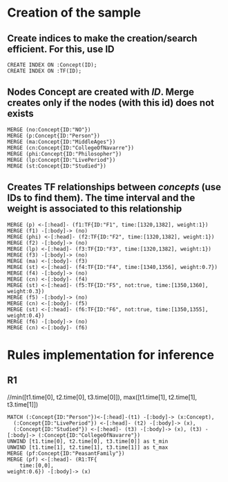 # Creation of the sample
## Create indices to make the creation/search efficient. For this, use ID
```
CREATE INDEX ON :Concept(ID);
CREATE INDEX ON :TF(ID);
```

## Nodes **Concept** are created with *ID*. Merge creates only if the nodes (with this id) does not exists
```
MERGE (no:Concept{ID:"NO"})
MERGE (p:Concept{ID:"Person"})
MERGE (ma:Concept{ID:"MiddleAges"})
MERGE (cn:Concept{ID:"CollegeOfNavarre"})
MERGE (phi:Concept{ID:"Philosopher"})
MERGE (lp:Concept{ID:"LivePeriod"})
MERGE (st:Concept{ID:"Studied"})
```

## Creates **TF** relationships between *concepts* (use IDs to find them). The time interval and the weight is associated to this relationship
```
MERGE (p) <-[:head]- (f1:TF{ID:"F1", time:[1320,1382], weight:1})
MERGE (f1) -[:body]-> (no)
MERGE (phi) <-[:head]- (f2:TF{ID:"F2", time:[1320,1382], weight:1})
MERGE (f2) -[:body]-> (no)
MERGE (lp) <-[:head]- (f3:TF{ID:"F3", time:[1320,1382], weight:1})
MERGE (f3) -[:body]-> (no)
MERGE (ma) <-[:body]- (f3)
MERGE (st) <-[:head]- (f4:TF{ID:"F4", time:[1340,1356], weight:0.7})
MERGE (f4) -[:body]-> (no)
MERGE (cn) <-[:body]- (f4)
MERGE (st) <-[:head]- (f5:TF{ID:"F5", not:true, time:[1350,1360], weight:0.3})
MERGE (f5) -[:body]-> (no)
MERGE (cn) <-[:body]- (f5)
MERGE (st) <-[:head]- (f6:TF{ID:"F6", not:true, time:[1350,1355], weight:0.4})
MERGE (f6) -[:body]-> (no)
MERGE (cn) <-[:body]- (f6)
```

# **Rules** implementation for inference

## R1
//min([t1.time[0], t2.time[0], t3.time[0]]), max([t1.time[1], t2.time[1], t3.time[1]])
```
MATCH (:Concept{ID:"Person"})<-[:head]-(t1) -[:body]-> (x:Concept),
  (:Concept{ID:"LivePeriod"}) <-[:head]- (t2) -[:body]-> (x),
  (:Concept{ID:"Studied"}) <-[:head]- (t3) -[:body]-> (x), (t3) -[:body]-> (:Concept{ID:"CollegeOfNavarre"})
UNWIND [t1.time[0], t2.time[0], t3.time[0]] as t_min
UNWIND [t1.time[1], t2.time[1], t3.time[1]] as t_max
MERGE (pf:Concept{ID:"PeasantFamily"})
MERGE (pf) <-[:head]- (R1:TF{
	time:[0,0],
weight:0.6}) -[:body]-> (x)
```

